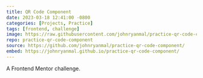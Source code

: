 ```yaml
---
title: QR Code Component
date: 2023-03-18 12:41:00 -0800
categories: [Projects, Practice]
tags: [frontend, challenge]
image: https://raw.githubusercontent.com/johnryanmal/practice-qr-code-component/main/design/desktop-preview.jpg
repo: practice-qr-code-component
source: https://github.com/johnryanmal/practice-qr-code-component/
embed: https://johnryanmal.github.io/practice-qr-code-component/
---
```

A Frontend Mentor challenge.
